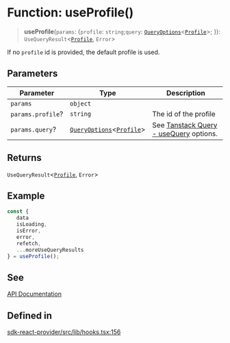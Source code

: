 # Function: useProfile()

> **useProfile**(`params`: \{`profile`: `string`;`query`: [`QueryOptions`](/docs/packages/sdk-react-provider/type-aliases/QueryOptions.md)\<[`Profile`](/docs/packages/sdk-react-provider/interfaces/Profile.md)\>; \}): `UseQueryResult`\<[`Profile`](/docs/packages/sdk-react-provider/interfaces/Profile.md), `Error`\>

If no `profile` id is provided, the default profile is used.

## Parameters

| Parameter | Type | Description |
| ------ | ------ | ------ |
| `params` | `object` |  |
| `params.profile`? | `string` | The id of the profile |
| `params.query`? | [`QueryOptions`](/docs/packages/sdk-react-provider/type-aliases/QueryOptions.md)\<[`Profile`](/docs/packages/sdk-react-provider/interfaces/Profile.md)\> | See [Tanstack Query - useQuery](https://tanstack.com/query/latest/docs/framework/react/reference/useQuery) options. |

## Returns

`UseQueryResult`\<[`Profile`](/docs/packages/sdk-react-provider/interfaces/Profile.md), `Error`\>

## Example

```ts
const {
   data
   isLoading,
   isError,
   error,
   refetch,
   ...moreUseQueryResults
} = useProfile();
```

## See

[API Documentation](https://monerium.dev/api-docs#operation/profile)

## Defined in

[sdk-react-provider/src/lib/hooks.tsx:156](https://github.com/monerium/js-monorepo/blob/main/packages/sdk-react-provider/src/lib/hooks.tsx#L156)
